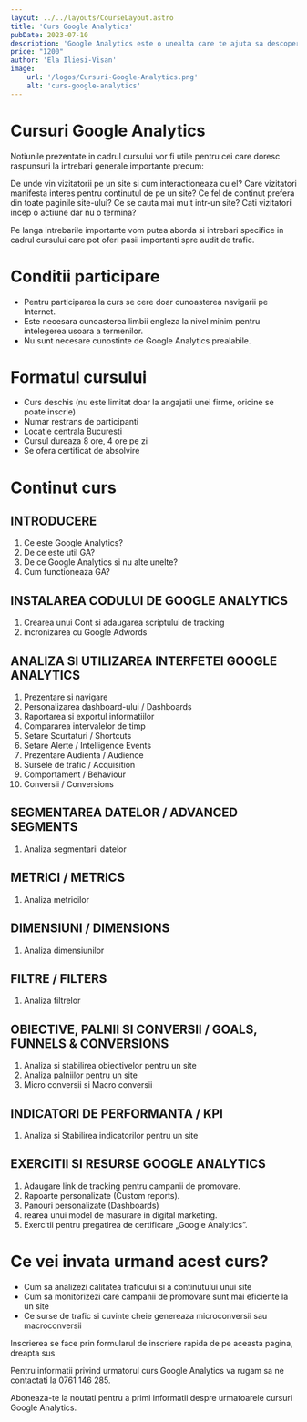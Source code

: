 ```yaml
---
layout: ../../layouts/CourseLayout.astro
title: 'Curs Google Analytics'
pubDate: 2023-07-10
description: 'Google Analytics este o unealta care te ajuta sa descoperi datele importante legate de vizitatorii unui site. Acest curs este destinat persoanelor care doresc sa afle informatiile de baza in analiza web a datelor dar si celor care vor sa foloseasca functiile avansate ale platformei. Unealta Google Analytics este una din cele mai avansate in materie de monitorizare a traficului unui site.'
price: "1200"
author: 'Ela Iliesi-Visan'
image:
    url: '/logos/Cursuri-Google-Analytics.png'
    alt: 'curs-google-analytics'
---
```


# Cursuri Google Analytics
Notiunile prezentate in cadrul cursului vor fi utile pentru cei care doresc raspunsuri la intrebari generale importante precum:

De unde vin vizitatorii pe un site si cum interactioneaza cu el?
Care vizitatori manifesta interes pentru continutul de pe un site?
Ce fel de continut prefera din toate paginile site-ului?
Ce se cauta mai mult intr-un site?
Cati vizitatori incep o actiune dar nu o termina?

Pe langa intrebarile importante vom putea aborda si intrebari specifice in cadrul cursului care pot oferi pasii importanti spre audit de trafic.

# Conditii participare
- Pentru participarea la curs se cere doar cunoasterea navigarii pe Internet.
- Este necesara cunoasterea limbii engleza la nivel minim pentru intelegerea usoara a termenilor.
- Nu sunt necesare cunostinte de Google Analytics prealabile.

# Formatul cursului
- Curs deschis (nu este limitat doar la angajatii unei firme, oricine se poate inscrie)
- Numar restrans de participanti
- Locatie centrala Bucuresti
- Cursul dureaza 8 ore, 4 ore pe zi
- Se ofera certificat de absolvire

# Continut curs

## INTRODUCERE

1. Ce este Google Analytics?
2. De ce este util GA?
3. De ce Google Analytics si nu alte unelte?
4. Cum functioneaza GA?

## INSTALAREA CODULUI DE GOOGLE ANALYTICS

1. Crearea unui Cont si adaugarea scriptului de tracking
2. incronizarea cu Google Adwords

## ANALIZA SI UTILIZAREA INTERFETEI GOOGLE ANALYTICS

1. Prezentare si navigare
2. Personalizarea dashboard-ului / Dashboards
3. Raportarea si exportul informatiilor
4. Compararea intervalelor de timp
5. Setare Scurtaturi / Shortcuts
6. Setare Alerte / Intelligence Events
7. Prezentare Audienta / Audience
8. Sursele de trafic / Acquisition
9. Comportament / Behaviour
10. Conversii / Conversions

##  SEGMENTAREA DATELOR / ADVANCED SEGMENTS
1. Analiza segmentarii datelor

## METRICI / METRICS
1. Analiza metricilor

## DIMENSIUNI / DIMENSIONS
1. Analiza dimensiunilor

## FILTRE / FILTERS
1. Analiza filtrelor

## OBIECTIVE, PALNII SI CONVERSII / GOALS, FUNNELS & CONVERSIONS
1. Analiza si stabilirea obiectivelor pentru un site
2. Analiza palniilor pentru un site
3. Micro conversii si Macro conversii

## INDICATORI DE PERFORMANTA / KPI
1. Analiza si Stabilirea indicatorilor pentru un site

## EXERCITII SI RESURSE GOOGLE ANALYTICS
1. Adaugare link de tracking pentru campanii de promovare.
2. Rapoarte personalizate (Custom reports).
3. Panouri personalizate (Dashboards)
4. rearea unui model de masurare in digital marketing.
5. Exercitii pentru pregatirea de certificare „Google Analytics”.

# Ce vei invata urmand acest curs?

- Cum sa analizezi calitatea traficului si a continutului unui site
- Cum sa monitorizezi care campanii de promovare sunt mai eficiente la un site
- Ce surse de trafic si cuvinte cheie genereaza microconversii sau macroconversii

Inscrierea se face prin formularul de inscriere rapida de pe aceasta pagina, dreapta sus

Pentru informatii privind urmatorul curs Google Analytics va rugam sa ne contactati la 0761 146 285.

Aboneaza-te la noutati pentru a primi informatii despre urmatoarele cursuri Google Analytics.